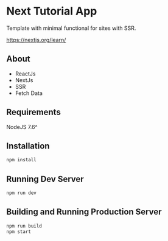 # Next Tutorial App

Template with minimal functional for sites with SSR.

https://nextjs.org/learn/

## About

* ReactJs
* NextJs
* SSR
* Fetch Data

## Requirements

NodeJS 7.6^


## Installation

```bash
npm install
```


## Running Dev Server

```bash
npm run dev
```

## Building and Running Production Server

```bash
npm run build
npm start
```
